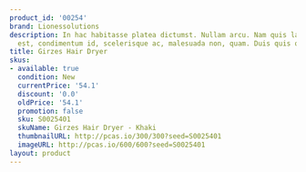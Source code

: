 ```yaml
---
product_id: '00254'
brand: Lionessolutions
description: In hac habitasse platea dictumst. Nullam arcu. Nam quis lacus. Ut pede
  est, condimentum id, scelerisque ac, malesuada non, quam. Duis quis quam.
title: Girzes Hair Dryer
skus:
- available: true
  condition: New
  currentPrice: '54.1'
  discount: '0.0'
  oldPrice: '54.1'
  promotion: false
  sku: S0025401
  skuName: Girzes Hair Dryer - Khaki
  thumbnailURL: http://pcas.io/300/300?seed=S0025401
  imageURL: http://pcas.io/600/600?seed=S0025401
layout: product
---
```

